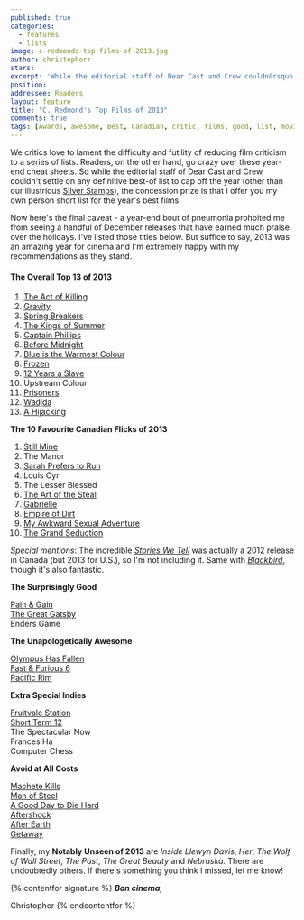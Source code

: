 ```yaml
---
published: true
categories:
  - features
  - lists
image: c-redmonds-top-films-of-2013.jpg
author: christopherr
stars: 
excerpt: 'While the editorial staff of Dear Cast and Crew couldn&rsquo;t settle on any definitive best-of list to cap off the year, the concession prize is that Chridtopher Redmond offers his own personal short list for the year&rsquo;s best films.'
position: 
addressee: Readers
layout: feature
title: "C. Redmond's Top Films of 2013"
comments: true
tags: [Awards, awesome, Best, Canadian, critic, films, good, list, movies, Top films 2013, worst, year end]
---
```


We critics love to lament the difficulty and futility of reducing film criticism to a series of lists. Readers, on the other hand, go crazy over these year-end cheat sheets. So while the editorial staff of Dear Cast and Crew couldn't settle on any definitive best-of list to cap off the year (other than our illustrious [Silver Stamps][1]), the concession prize is that I offer you my own person short list for the year's best films. 

   [1]: /content/2013/12/14/2013-silver-stamps.html

Now here's the final caveat - a year-end bout of pneumonia prohbited me from seeing a handful of December releases that have earned much praise over the holidays. I've listed those titles below. But suffice to say, 2013 was an amazing year for cinema and I'm extremely happy with my recommendations as they stand.

#### **The Overall Top 13 of 2013**

  1. [The Act of Killing][2]
  2. [Gravity][3]
  3. [Spring Breakers][4]
  4. [The Kings of Summer][5]
  5. [Captain Phillips][6]
  6. [Before Midnight][7]
  7. [Blue is the Warmest Colour][8]
  8. [Frozen][9]
  9. [12 Years a Slave][10]
  10. Upstream Colour
  11. [Prisoners][11]
  12. [Wadjda][12]
  13. [A Hijacking][13]

   [2]: /content/2013/9/13/the-act-of-killing.html
   [3]: /content/2013/10/4/gravity.html
   [4]: /content/2013/3/28/spring-breakers.html
   [5]: /content/2013/6/17/the-kings-of-summer.html
   [6]: /content/2013/10/18/captain-phillips.html
   [7]: /content/2013/6/27/before-midnight.html
   [8]: /content/2013/11/18/blue-is-the-warmest-colour.html
   [9]: /content/2013/11/28/frozen.html
   [10]: /content/2013/11/13/12-years-a-slave.html
   [11]: /content/2013/9/10/prisoners.html
   [12]: /content/2013/11/5/wadjda.html
   [13]: /content/2013/8/20/a-hijacking.html

**The 10 Favourite Canadian Flicks of 2013**

  1. [Still Mine][14]
  2. The Manor
  3. [Sarah Prefers to Run][15]
  4. Louis Cyr
  5. The Lesser Blessed
  6. [The Art of the Steal][16]
  7. [Gabrielle ][17]
  8. [Empire of Dirt][18]
  9. [My Awkward Sexual Adventure][19]
  10. [The Grand Seduction][20]

   [14]: /content/2013/4/19/still-mine.html
   [15]: /content/2013/6/11/sarah-prefers-to-run.html
   [16]: /content/2013/9/20/the-art-of-the-steal.html
   [17]: /content/2013/10/23/gabrielle.html
   [18]: http://www.youtube.com/watch?v=iKyAxzkjdB0
   [19]: /content/2013/4/29/my-awkward-sexual-adventure.html
   [20]: /content/2013/9/18/the-grand-seduction.html

_Special mentions_: The incredible [_Stories We Tell_][21] was actually a 2012 release in Canada (but 2013 for U.S.), so I'm not including it. Same with [_Blackbird_][22], though it's also fantastic.

   [21]: /content/2012/11/7/stories-we-tell.html
   [22]: /content/2012/9/25/blackbird.html

**The Surprisingly Good**

[Pain & Gain][23]  
[The Great Gatsby][24]  
Enders Game

   [23]: /content/2013/4/26/pain-gain.html
   [24]: /content/2013/5/10/the-great-gatsby.html

**The Unapologetically Awesome**

[Olympus Has Fallen][25]  
[Fast & Furious 6][26]  
[Pacific Rim][27] 

   [25]: /content/2013/3/22/olympus-has-fallen.html
   [26]: /content/2013/5/27/fast-furious-6.html
   [27]: /content/2013/7/11/pacific-rim.html

**Extra Special Indies**

[Fruitvale Station][28]  
[Short Term 12][29]  
The Spectacular Now  
Frances Ha  
Computer Chess

   [28]: /content/2013/8/6/fruitvale-station.html
   [29]: /content/2013/10/8/short-term-12.html

**Avoid at All Costs**

[Machete Kills][30]  
[Man of Steel][31]  
[A Good Day to Die Hard][32]  
[Aftershock][33]  
[After Earth][34]  
[Getaway][35]

   [30]: /content/2013/10/9/machete-kills.html
   [31]: /content/2013/6/14/man-of-steel.html
   [32]: /content/2013/2/15/a-good-day-to-die-hard.html
   [33]: /content/2013/5/14/aftershock.html
   [34]: /content/2013/6/7/after-earth.html
   [35]: /content/2013/9/4/getaway.html

Finally, my **Notably Unseen of 2013** are _Inside Llewyn Davis_, _Her_, _The Wolf of Wall Street_, _The Past_, _The Great Beauty_ and _Nebraska._ There are undoubtedly others. If there's something you think I missed, let me know!

{% contentfor signature %}
***Bon cinema,***

Christopher
{% endcontentfor  %}